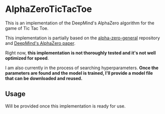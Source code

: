 # AlphaZeroTicTacToe

This is an implementation of the DeepMind's AlphaZero algorithm for the game of Tic Tac Toe.

This implementation is partially based on the [alpha-zero-general](https://github.com/suragnair/alpha-zero-general) repository and [DeepMind's AlphaZero paper](https://www.nature.com/articles/nature24270.epdf?author_access_token=VJXbVjaSHxFoctQQ4p2k4tRgN0jAjWel9jnR3ZoTv0PVW4gB86EEpGqTRDtpIz-2rmo8-KG06gqVobU5NSCFeHILHcVFUeMsbvwS-lxjqQGg98faovwjxeTUgZAUMnRQ).

Right now, **this implementation is not thoroughly tested 
and it's not well optimized for speed**. 

I am also currently in the process of searching 
hyperparameters. **Once the parameters are found and the 
model is trained, I'll provide a model file that can be 
downloaded and reused.**


## Usage
Will be provided once this implementation is ready for use.